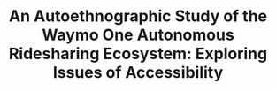 ---
title: "An Autoethnographic Study of the Waymo One Autonomous Ridesharing Ecosystem: Exploring Issues of Accessibility"
authors: "Julian Brinkley, Earl W Huff, Aaron Gluck, Md Atik Enam"
venue: "2024 IEEE 4th International Conference on Human-Machine Systems (ICHMS)"
year: 2024
pages: "1–6"
organization: "IEEE"
link: "https://ieeexplore.ieee.org/abstract/document/10555855"
category: "conference"
---